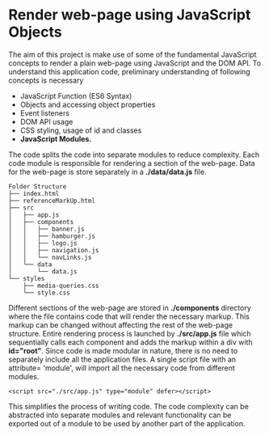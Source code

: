 # Render web-page using JavaScript Objects

The aim of this project is make use of some of the fundamental JavaScript
concepts to render a plain web-page using JavaScript and the DOM API. To
understand this application code, preliminary understanding of following
concepts is necessary

- JavaScript Function (ES6 Syntax)
- Objects and accessing object properties
- Event listeners
- DOM API usage
- CSS styling, usage of id and classes
- **JavaScript Modules.**

The code splits the code into separate modules to reduce complexity. Each code
module is responsible for rendering a section of the web-page. Data for the
web-page is store separately in a **./data/data.js** file.

```
Folder Structure
├── index.html
├── referenceMarkUp.html
├── src
│   ├── app.js
│   ├── components
│   │   ├── banner.js
│   │   ├── hamburger.js
│   │   ├── logo.js
│   │   ├── navigation.js
│   │   └── navLinks.js
│   └── data
│       └── data.js
└── styles
    ├── media-queries.css
    └── style.css
```

Different sections of the web-page are stored in **./components** directory
where the file contains code that will render the necessary markup. This markup
can be changed without affecting the rest of the web-page structure. Entire
rendering process is launched by **./src/app.js** file which sequentially calls
each component and adds the markup within a div with **id="root"**. Since code
is made modular in nature, there is no need to separately include all the
application files. A single script file with an attribute= 'module', will import
all the necessary code from different modules.

```
<script src="./src/app.js" type="module" defer></script>
```

This simplifies the process of writing code. The code complexity can be
abstracted into separate modules and relevant functionality can be exported out
of a module to be used by another part of the application.
